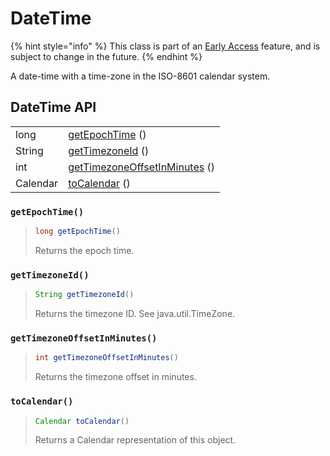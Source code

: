 # DateTime

{% hint style="info" %}
This class is part of an [Early Access](../../../appendix/feature-production-readiness.md) feature, and is subject to change in the future.
{% endhint %}

A date-time with a time-zone in the ISO-8601 calendar system.

## DateTime API

|          |                                                                         |
| -------- | ----------------------------------------------------------------------- |
| long     | [getEpochTime](datetime.md#getepochtime) ()                             |
| String   | [getTimezoneId](datetime.md#gettimezoneid) ()                           |
| int      | [getTimezoneOffsetInMinutes](datetime.md#gettimezoneoffsetinminutes) () |
| Calendar | [toCalendar](datetime.md#tocalendar) ()                                 |



### `getEpochTime()`

> ```java
> long getEpochTime()
> ```
>
> Returns the epoch time.

### `getTimezoneId()`

> ```java
> String getTimezoneId()
> ```
>
> Returns the timezone ID. See java.util.TimeZone.

### `getTimezoneOffsetInMinutes()`

> ```java
> int getTimezoneOffsetInMinutes()
> ```
>
> Returns the timezone offset in minutes.

### `toCalendar()`

> ```java
> Calendar toCalendar()
> ```
>
> Returns a Calendar representation of this object.
